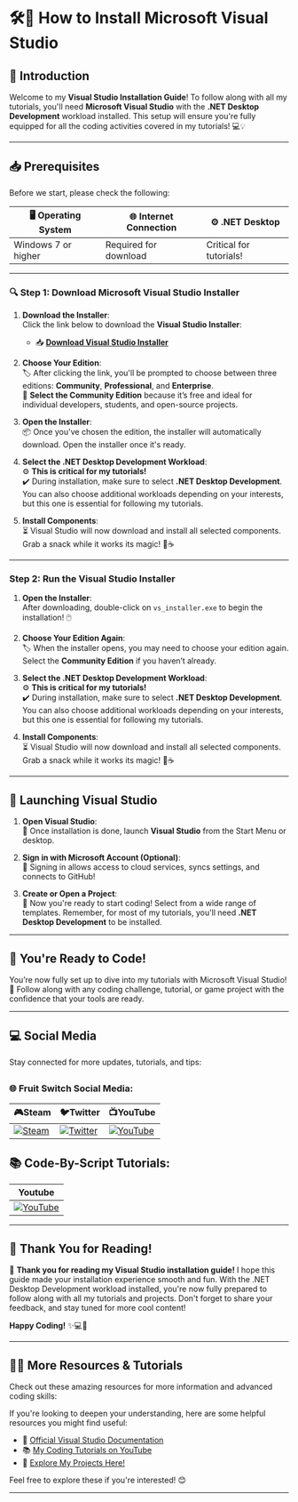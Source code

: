 # 🛠️🚀 **How to Install Microsoft Visual Studio** 

## 📜 **Introduction**

Welcome to my **Visual Studio Installation Guide**! To follow along with all my tutorials, you'll need **Microsoft Visual Studio** with the **.NET Desktop Development** workload installed. This setup will ensure you're fully equipped for all the coding activities covered in my tutorials! 💻💡

---

## 📥 **Prerequisites**

Before we start, please check the following:

| 🖥️ **Operating System** | 🌐 **Internet Connection** | ⚙️ **.NET Desktop** |
|-------------------------|----------------------------|---------------------|
| Windows 7 or higher      | Required for download       | Critical for tutorials!  |

---



### 🔍 Step 1: **Download Microsoft Visual Studio Installer**

1. **Download the Installer**:  
   Click the link below to download the **Visual Studio Installer**:  
   - 📥 [**Download Visual Studio Installer**](https://visualstudio.microsoft.com/downloads/)  

2. **Choose Your Edition**:  
   🏷️ After clicking the link, you'll be prompted to choose between three editions: **Community**, **Professional**, and **Enterprise**.  
   💚 **Select the Community Edition** because it’s free and ideal for individual developers, students, and open-source projects.  

3. **Open the Installer**:  
   📦 Once you've chosen the edition, the installer will automatically download. Open the installer once it's ready.

4. **Select the .NET Desktop Development Workload**:  
   ⚙️ **This is critical for my tutorials!**  
   ✔️ During installation, make sure to select **.NET Desktop Development**. You can also choose additional workloads depending on your interests, but this one is essential for following my tutorials.

5. **Install Components**:  
   ⏳ Visual Studio will now download and install all selected components. Grab a snack while it works its magic! 🍕☕


---

### Step 2: **Run the Visual Studio Installer**

1. **Open the Installer**:  
   After downloading, double-click on `vs_installer.exe` to begin the installation! 🖱️  

2. **Choose Your Edition Again**:  
   🏷️ When the installer opens, you may need to choose your edition again. Select the **Community Edition** if you haven’t already.  

3. **Select the .NET Desktop Development Workload**:  
   ⚙️ **This is critical for my tutorials!**  
   ✔️ During installation, make sure to select **.NET Desktop Development**. You can also choose additional workloads depending on your interests, but this one is essential for following my tutorials.

4. **Install Components**:  
   ⏳ Visual Studio will now download and install all selected components. Grab a snack while it works its magic! 🍕☕

---

## 🚀 **Launching Visual Studio**

1. **Open Visual Studio**:  
   🎉 Once installation is done, launch **Visual Studio** from the Start Menu or desktop.

2. **Sign in with Microsoft Account (Optional)**:  
   🔑 Signing in allows access to cloud services, syncs settings, and connects to GitHub!

3. **Create or Open a Project**:  
   📂 Now you're ready to start coding! Select from a wide range of templates. Remember, for most of my tutorials, you'll need **.NET Desktop Development** to be installed.

---

## 🎉 **You're Ready to Code!**

You’re now fully set up to dive into my tutorials with Microsoft Visual Studio! 🚀 Follow along with any coding challenge, tutorial, or game project with the confidence that your tools are ready.

---

## 💻 **Social Media**

Stay connected for more updates, tutorials, and tips:

## <h3> 🌐 Fruit Switch Social Media: </h3>      
| **🎮Steam** | **🐦Twitter** | **📺YouTube** |
|-----------|-------------|--------------|
| [![Steam](https://img.icons8.com/?size=48&id=zNqjI8XKkCv0&format=png)](https://store.steampowered.com/app/2248480/Fruit_Switch/) | [![Twitter](https://img.icons8.com/?size=50&id=phOKFKYpe00C&format=png)](https://x.com/Fruit_Switch) | [![YouTube](https://img.icons8.com/?size=48&id=19318&format=png)](https://www.youtube.com/@FruitSwitchTeam) | 

## 📚 Code-By-Script Tutorials:
| **Youtube** | 
|-----------|
 [![YouTube](https://img.icons8.com/?size=48&id=19318&format=png)](https://www.youtube.com/@CodeByScript) | 
---

## 📝 **Thank You for Reading!**

🙏 **Thank you for reading my Visual Studio installation guide!** I hope this guide made your installation experience smooth and fun. With the .NET Desktop Development workload installed, you're now fully prepared to follow along with all my tutorials and projects. Don't forget to share your feedback, and stay tuned for more cool content!

**Happy Coding!** ✨💻🚀

---

## 🧑‍🏫 **More Resources & Tutorials**

Check out these amazing resources for more information and advanced coding skills:

If you're looking to deepen your understanding, here are some helpful resources you might find useful:

- 🌟 [Official Visual Studio Documentation](https://docs.microsoft.com/en-us/visualstudio/)
- 📚 [My Coding Tutorials on YouTube](https://www.youtube.com/@CodeByScript)
- 🚀 [Explore My Projects Here!](https://github.com/Code-By-Script?tab=stars)  

Feel free to explore these if you're interested! 😊

---


